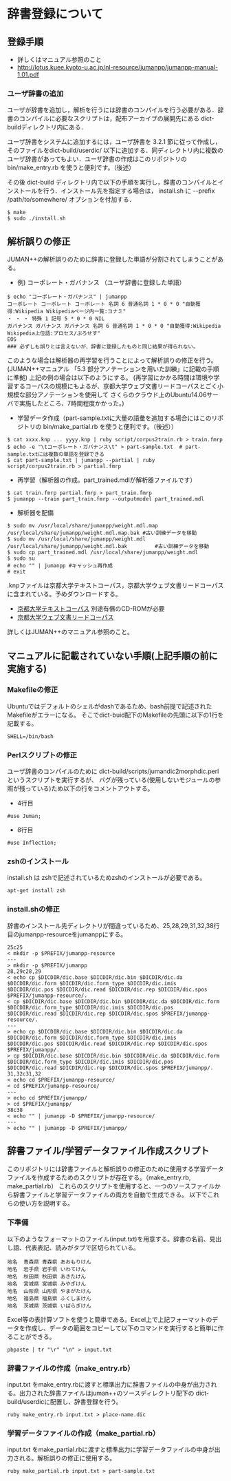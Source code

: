 # 辞書登録について
## 登録手順
- 詳しくはマニュアル参照のこと
 - http://lotus.kuee.kyoto-u.ac.jp/nl-resource/jumanpp/jumanpp-manual-1.01.pdf

### ユーザ辞書の追加
ユーザが辞書を追加し，解析を行うには辞書のコンパイルを行う必要がある．辞書のコンパイルに必要なスクリプトは，配布アーカイブの展開先にある dict-buildディレクトリ内にある．

ユーザ辞書をシステムに追加するには，ユーザ辞書を 3.2.1 節に従って作成し，そのファイルをdict-build/userdic/ 以下に追加する．同ディレクトリ内に複数のユーザ辞書があってもよい．ユーザ辞書の作成はこのリポジトリの bin/make_entry.rb を使うと便利です。（後述）

その後 dict-build ディレクトリ内で以下の手順を実行し，辞書のコンパイルとインストールを行う．インストール先を指定する場合は， install.sh に --prefix /path/to/somewhere/ オプションを付加する．
```
$ make
$ sudo ./install.sh
```

## 解析誤りの修正
JUMAN++の解析誤りのために辞書に登録した単語が分割されてしまうことがある。
- 例) コーポレート・ガバナンス （ユーザ辞書に登録した単語）
```
$ echo "コーポレート・ガバナンス" | jumanpp
コーポレート コーポレート コーポレート 名詞 6 普通名詞 1 * 0 * 0 "自動獲得:Wikipedia Wikipediaページ内一覧:コナミ"
・ ・ ・ 特殊 1 記号 5 * 0 * 0 NIL
ガバナンス ガバナンス ガバナンス 名詞 6 普通名詞 1 * 0 * 0 "自動獲得:Wikipedia Wikipedia上位語:プロセス/ぷろせす"
EOS
### 必ずしも誤りとは言えないが、辞書に登録したものと同じ結果が得られない。
```

このような場合は解析器の再学習を行うことによって解析誤りの修正を行う。(JUMAN++マニュアル 「5.3 部分アノテーションを用いた訓練」に記載の手順に準拠)
上記の例の場合は以下のようにする。
(再学習にかかる時間は環境や学習するコーパスの規模にもよるが、京都大学ウェブ文書リードコーパスとごく小規模な部分アノテーションを使用して
さくらのクラウド上のUbuntu14.06サーバで実施したところ、7時間程度かかった。)

- 学習データ作成（part-sample.txtに大量の語彙を追加する場合にはこのリポジトリの bin/make_partial.rb を使うと便利です。（後述））
```
$ cat xxxx.knp ... yyyy.knp | ruby script/corpus2train.rb > train.fmrp
$ echo -e "\tコーポレート・ガバナンス\t" > part-sample.txt  # part-sample.txtには複数の単語を登録できる
$ cat part-sample.txt | jumanpp --partial | ruby script/corpus2train.rb > partial.fmrp
```
- 再学習（解析器の作成。part_trained.mdlが解析器ファイルです）
```
$ cat train.fmrp partial.fmrp > part_train.fmrp
$ jumanpp --train part_train.fmrp --outputmodel part_trained.mdl
```
- 解析器を配備
```
$ sudo mv /usr/local/share/jumanpp/weight.mdl.map /usr/local/share/jumanpp/weight.mdl.map.bak #古い訓練データを移動
$ sudo mv /usr/local/share/jumanpp/weight.mdl /usr/local/share/jumanpp/weight.mdl.bak         #古い訓練データを移動
$ sudo cp part_trained.mdl /usr/local/share/jumanpp/weight.mdl
$ sudo su
# echo "" | jumanpp #キャッシュ再作成
# exit
```

.knpファイルは京都大学テキストコーパス，京都大学ウェブ文書リードコーパスに含まれている。予めダウンロードする。
- [京都大学テキストコーパス](http://nlp.ist.i.kyoto-u.ac.jp/index.php?京都大学テキストコーパス) 別途有償のCD-ROMが必要
- [京都大学ウェブ文書リードコーパス](http://nlp.ist.i.kyoto-u.ac.jp/index.php?KWDLC)

詳しくはJUMAN++のマニュアル参照のこと。

## マニュアルに記載されていない手順(上記手順の前に実施する)
### Makefileの修正
Ubuntuではデフォルトのシェルがdashであるため、bash前提で記述されたMakefileがエラーになる。
そこでdict-buid配下のMakefileの先頭に以下の1行を記載する。
```
SHELL=/bin/bash
```

### Perlスクリプトの修正
ユーザ辞書のコンパイルのために dict-build/scripts/jumandic2morphdic.perl というスクリプトを実行するが、
バグが残っている(使用しないモジュールの参照が残っている)ため以下の行をコメントアウトする。
- 4行目
```
#use Juman;
```

- 8行目
```
#use Inflection;
```

### zshのインストール
install.sh は zshで記述されているためzshのインストールが必要である。
```
apt-get install zsh
```

### install.shの修正
辞書のインストール先ディレクトリが間違っているため、25,28,29,31,32,38行目のjumanpp-resourceをjumanppにする。
```
25c25
< mkdir -p $PREFIX/jumanpp-resource
---
> mkdir -p $PREFIX/jumanpp
28,29c28,29
< echo cp $DICDIR/dic.base $DICDIR/dic.bin $DICDIR/dic.da $DICDIR/dic.form $DICDIR/dic.form_type $DICDIR/dic.imis $DICDIR/dic.pos $DICDIR/dic.read $DICDIR/dic.rep $DICDIR/dic.spos $PREFIX/jumanpp-resource/.
< cp $DICDIR/dic.base $DICDIR/dic.bin $DICDIR/dic.da $DICDIR/dic.form $DICDIR/dic.form_type $DICDIR/dic.imis $DICDIR/dic.pos $DICDIR/dic.read $DICDIR/dic.rep $DICDIR/dic.spos $PREFIX/jumanpp-resource/.
---
> echo cp $DICDIR/dic.base $DICDIR/dic.bin $DICDIR/dic.da $DICDIR/dic.form $DICDIR/dic.form_type $DICDIR/dic.imis $DICDIR/dic.pos $DICDIR/dic.read $DICDIR/dic.rep $DICDIR/dic.spos $PREFIX/jumanpp/.
> cp $DICDIR/dic.base $DICDIR/dic.bin $DICDIR/dic.da $DICDIR/dic.form $DICDIR/dic.form_type $DICDIR/dic.imis $DICDIR/dic.pos $DICDIR/dic.read $DICDIR/dic.rep $DICDIR/dic.spos $PREFIX/jumanpp/.
31,32c31,32
< echo cd $PREFIX/jumanpp-resource/
< cd $PREFIX/jumanpp-resource/
---
> echo cd $PREFIX/jumanpp/
> cd $PREFIX/jumanpp/
38c38
< echo "" | jumanpp -D $PREFIX/jumanpp-resource/
---
> echo "" | jumanpp -D $PREFIX/jumanpp/
```

## 辞書ファイル/学習データファイル作成スクリプト
このリポジトリには辞書ファイルと解析誤りの修正のために使用する学習データファイルを作成するためのスクリプトが存在する。（make_entry.rb, make_partial.rb）
これらのスクリプトを使用すると、一つのソースファイルから辞書ファイルと学習データファイルの両方を自動で生成できる。
以下でこれらの使い方を説明する。
### 下準備
以下のようなフォーマットのファイル(input.txt)を用意する。辞書の名前、見出し語、代表表記、読みがタブで区切られている。
```
地名	青森県	青森県	あおもりけん
地名	岩手県	岩手県	いわてけん
地名	秋田県	秋田県	あきたけん
地名	宮城県	宮城県	みやぎけん
地名	山形県	山形県	やまがたけん
地名	福島県	福島県	ふくしまけん
地名	茨城県	茨城県	いばらぎけん
```
Excel等の表計算ソフトを使うと簡単である。Excel上で上記フォーマットのデータを作成し、データの範囲をコピーして以下のコマンドを実行すると簡単に作ることができる。
```
pbpaste | tr "\r" "\n" > input.txt
```

### 辞書ファイルの作成（make_entry.rb）
input.txt をmake_entry.rbに渡すと標準出力に辞書ファイルの中身が出力される。出力された辞書ファイルはjuman++のソースディレクトリ配下の dict-build/userdicに配置し、辞書登録を行う。
```
ruby make_entry.rb input.txt > place-name.dic
```
### 学習データファイルの作成（make_partial.rb）
input.txt をmake_partial.rbに渡すと標準出力に学習データファイルの中身が出力される。解析誤りの修正に使用する。
```
ruby make_partial.rb input.txt > part-sample.txt
```
